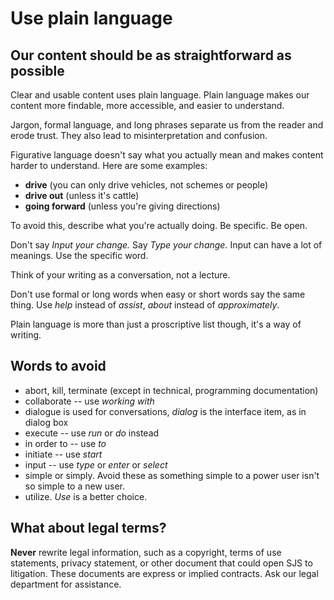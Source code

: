 Use plain language
==================

Our content should be as straightforward as possible
----------------------------------------------------

Clear and usable content uses plain language. Plain language makes our
content more findable, more accessible, and easier to understand.

Jargon, formal language, and long phrases separate us from the reader
and erode trust. They also lead to misinterpretation and confusion.

Figurative language doesn't say what you actually mean and makes content
harder to understand. Here are some examples:

* **drive** (you can only drive vehicles, not schemes or people)
* **drive out** (unless it's cattle)
* **going forward** (unless you're giving directions)

To avoid this, describe what you're actually doing. Be specific. Be
open.

Don't say *Input your change.* Say *Type your change.* Input can have a lot of meanings. Use the specific word.

Think of your writing as a conversation, not a lecture.

Don't use formal or long words when easy or short words say the same
thing. Use *help* instead of *assist*, *about* instead of
*approximately*.

Plain language is more than just a proscriptive list though, it's a way
of writing.

Words to avoid
--------------
* abort, kill, terminate (except in technical, programming documentation)
* collaborate -- use *working with*
* dialogue is used for conversations, *dialog* is the interface item, as in dialog box
* execute -- use *run* or *do* instead
* in order to -- use *to*
* initiate -- use *start*
* input -- use *type* or *enter* or *select*
* simple or simply. Avoid these as something simple to a power user isn't so simple to a new user.
* utilize. *Use* is a better choice. 

What about legal terms?
-----------------------

**Never** rewrite legal information, such as a copyright, terms of use
statements, privacy statement, or other document that could open SJS to
litigation. These documents are express or implied contracts. Ask our
legal department for assistance.
